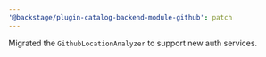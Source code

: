 ```yaml
---
'@backstage/plugin-catalog-backend-module-github': patch
---
```


Migrated the `GithubLocationAnalyzer` to support new auth services.
